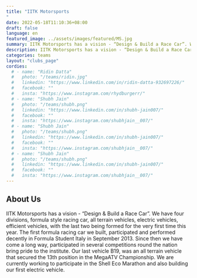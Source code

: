 ```yaml
---
title: "IITK Motorsports
"
date: 2022-05-18T11:10:36+08:00
draft: false
language: en
featured_image: ../assets/images/featured/MS.jpg
summary: IITK Motorsports has a vision - “Design & Build a Race Car”. We have four divisions, formula style racing car, all terrain vehicles, electric vehicles, efficient vehicles, with the last two being formed for the very first time this year. The first formula racing car we built, participated and performed decently in Formula Student Italy in September 2013.
description: IITK Motorsports has a vision - “Design & Build a Race Car”. We have four divisions, formula style racing car, all terrain vehicles, electric vehicles, efficient vehicles, with the last two being formed for the very first time this year. The first formula racing car we built, participated and performed decently in Formula Student Italy in September 2013.
categories: teams
layout: "clubs_page"
cordies:
  # - name: "Ridin Datta"
  #   photo: "/teams/ridin.jpg"
  #   linkedin: "https://www.linkedin.com/in/ridin-datta-932697226/"
  #   facebook: ""
  #   insta: "https://www.instagram.com/rhydburgerr/"
  # - name: "Shubh Jain"
  #   photo: "/teams/shubh.png"
  #   linkedin: "https://www.linkedin.com/in/shubh-jain007/"
  #   facebook: ""
  #   insta: "https://www.instagram.com/shubhjain__007/"
  # - name: "Shubh Jain"
  #   photo: "/teams/shubh.png"
  #   linkedin: "https://www.linkedin.com/in/shubh-jain007/"
  #   facebook: ""
  #   insta: "https://www.instagram.com/shubhjain__007/"
  # - name: "Shubh Jain"
  #   photo: "/teams/shubh.png"
  #   linkedin: "https://www.linkedin.com/in/shubh-jain007/"
  #   facebook: ""
  #   insta: "https://www.instagram.com/shubhjain__007/"
---
```

## About Us
IITK Motorsports has a vision - “Design & Build a Race Car”. We have four divisions, formula style racing car, all terrain vehicles, electric vehicles, efficient vehicles, with the last two being formed for the very first time this year. The first formula racing car we built, participated and performed decently in Formula Student Italy in September 2013. Since then we have come a long way, participated in several competitions round the nation bring pride to the institute. Our last vehicle B19, was an all terrain vehicle that secured the 13th position in the MegaATV Championship. We are currently working to participate in the Shell Eco Marathon and also building our first electric vehicle.

